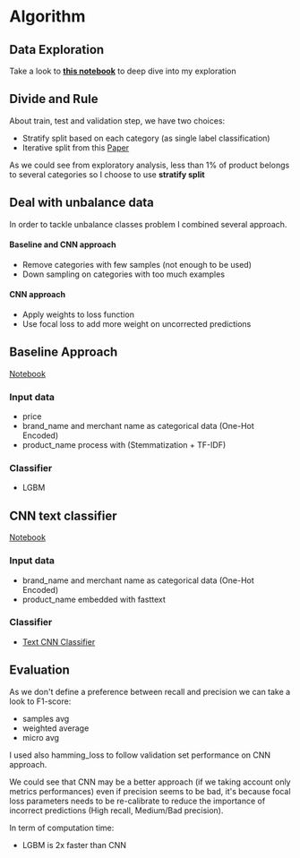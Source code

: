 # Algorithm

## Data Exploration

Take a look to **[this notebook](../../../notebooks/EDA.ipynb)** to deep dive into my exploration

## Divide and Rule

About train, test and validation step, we have two choices:

- Stratify split based on each category (as single label classification)
- Iterative split from this [Paper](http://lpis.csd.auth.gr/publications/sechidis-ecmlpkdd-2011.pdf)

As we could see from exploratory analysis, less than 1% of product belongs to several categories so I choose to use **stratify split**

## Deal with unbalance data

In order to tackle unbalance classes problem I combined several approach.

#### Baseline and CNN approach
- Remove categories with few samples (not enough to be used)
- Down sampling on categories with too much examples

#### CNN approach
- Apply weights to loss function
- Use focal loss to add more weight on uncorrected predictions

## Baseline Approach

[Notebook](../../../product_classification/baseline.ipynb)
### Input data

- price
- brand_name and merchant name as categorical data (One-Hot Encoded)
- product_name process with (Stemmatization + TF-IDF)

### Classifier
- LGBM 

## CNN text classifier
[Notebook](../../../product_classification/cnn.ipynb)

### Input data
- brand_name and merchant name as categorical data (One-Hot Encoded)
- product_name embedded with fasttext

### Classifier

- [Text CNN Classifier](https://arxiv.org/pdf/1408.5882.pdf)

## Evaluation

As we don't define a preference between recall and precision we can take a look to F1-score:

- samples avg
- weighted average
- micro avg

I used also hamming_loss to follow validation set performance on CNN approach.

We could see that CNN may be a better approach (if we taking account only metrics performances) even if precision seems to be bad, it's because focal loss parameters needs to be re-calibrate to reduce the importance of incorrect predictions (High recall, Medium/Bad precision).

In term of computation time:

- LGBM is 2x faster than CNN
